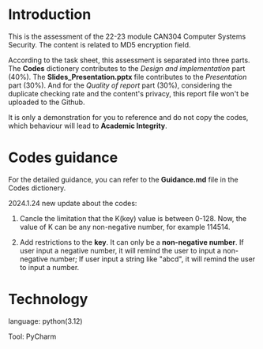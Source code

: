 # Introduction
This is the assessment of the 22-23 module CAN304 Computer Systems Security.     The content is related to MD5 encryption field.

According to the task sheet, this assessment is separated into three parts. The **Codes** dictionery contributes to the _Design and implementation_ part (40%). The **Slides_Presentation.pptx** file contributes to the _Presentation_ part (30%). And for the _Quality of report_ part (30%), considering the duplicate checking rate and the content's privacy, this report file won't be uploaded to the Github.

It is only a demonstration for you to reference and do not copy the codes, which behaviour will lead to **Academic Integrity**.

# Codes guidance
For the detailed guidance, you can refer to the **Guidance.md** file in the Codes dictionery.

2024.1.24 new update about the codes:

1. Cancle the limitation that the K(key) value is between 0-128. Now, the value of K can be any non-negative number, for example 114514.

2. Add restrictions to the **key**. It can only be a **non-negative number**. If user input a negative number, it will remind the user to input a non-negative number; If user input a string like "abcd", it will remind the user to input a number.

# Technology
language: python(3.12)

Tool: PyCharm
